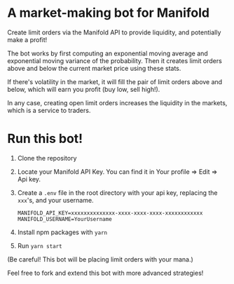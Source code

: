 # A market-making bot for Manifold

Create limit orders via the Manifold API to provide liquidity, and potentially make a profit!

The bot works by first computing an exponential moving average and exponential moving variance of the probability. Then it creates limit orders above and below the current market price using these stats.

If there's volatility in the market, it will fill the pair of limit orders above and below, which will earn you profit (buy low, sell high!).

In any case, creating open limit orders increases the liquidity in the markets, which is a service to traders.


# Run this bot!

1. Clone the repository
2. Locate your Manifold API Key. You can find it in Your profile => Edit => Api key.
3. Create a `.env` file in the root directory with your api key, replacing the `xxx`'s, and your username.

   ```
   MANIFOLD_API_KEY=xxxxxxxxxxxxxx-xxxx-xxxx-xxxx-xxxxxxxxxxxx
   MANIFOLD_USERNAME=YourUsername
   ```

4. Install npm packages with `yarn`
5. Run `yarn start`

(Be careful! This bot will be placing limit orders with your mana.)

Feel free to fork and extend this bot with more advanced strategies!
